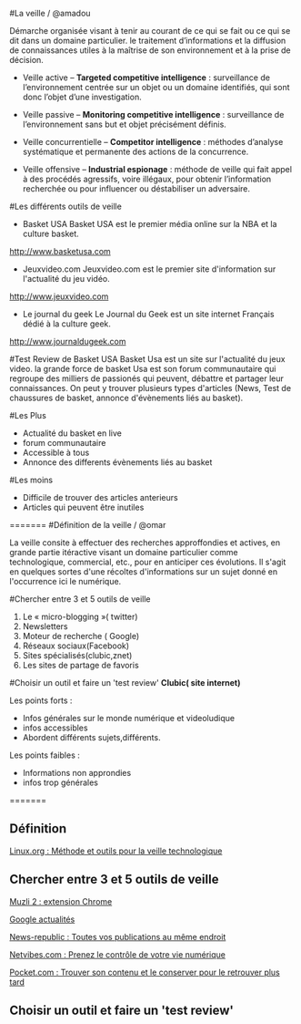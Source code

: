 #La veille / @amadou

Démarche organisée visant à tenir au courant de ce qui se fait ou ce qui se dit dans un domaine particulier. le traitement d’informations et la diffusion de connaissances utiles à la maîtrise de son environnement et à la prise de décision.

* Veille active – **Targeted competitive intelligence** : surveillance de l’environnement centrée sur un objet ou un domaine identifiés, qui sont donc l’objet d’une investigation.

* Veille passive – **Monitoring competitive intelligence** : surveillance de l’environnement sans but et objet précisément définis.

* Veille concurrentielle – **Competitor intelligence** : méthodes d’analyse systématique et permanente des actions de la concurrence.

* Veille offensive – **Industrial espionage** : méthode de veille qui fait appel à des procédés agressifs, voire illégaux, pour obtenir l’information recherchée ou pour influencer ou déstabiliser un adversaire.

#Les différents outils de veille

* Basket USA 
Basket USA est le premier média online sur la NBA et la culture basket.

<http://www.basketusa.com>

* Jeuxvideo.com
Jeuxvideo.com est le premier site d'information sur l'actualité du jeu vidéo. 

<http://www.jeuxvideo.com>

* Le journal du geek
Le Journal du Geek est un site internet Français dédié à la culture geek.

<http://www.journaldugeek.com>

#Test Review de Basket USA
Basket Usa est un site sur l'actualité du jeux video. la grande force de basket Usa est son forum communautaire qui regroupe des milliers de passionés qui peuvent, débattre et partager leur connaissances.
On peut y trouver plusieurs types d'articles (News, Test de chaussures de basket, annonce d'évènements liés au basket).
 
#Les Plus

* Actualité du basket en live
* forum communautaire
* Accessible à tous
* Annonce des differents évènements liés au basket

#Les moins
* Difficile de trouver des articles anterieurs
* Articles qui peuvent être inutiles

=======
#Définition de la veille / @omar

La veille consite à effectuer des recherches approffondies et actives, en grande partie itéractive visant un domaine  particulier comme  technologique, commercial, etc., pour en anticiper ces évolutions. Il s'agit en quelques sortes d'une récoltes d'informations sur un sujet donné en l'occurrence ici le numérique.

#Chercher entre 3 et 5 outils de veille
1. Le « micro-blogging »( twitter)
2. Newsletters
3. Moteur de recherche ( Google)
4. Réseaux sociaux(Facebook)
5. Sites spécialisés(clubic,znet)
6. Les sites de partage de favoris 
  
#Choisir un outil et faire un 'test review'
 **Clubic( site internet)**

Les points forts : 
+ Infos générales sur le monde numérique et videoludique
+ infos accessibles
+ Abordent différents sujets,différents.

Les points faibles : 
+ Informations non approndies
+ infos trop générales



=======
## Définition
  
  [Linux.org : Méthode et outils pour la veille technologique](http://linuxfr.org/news/methode-et-outils-pour-la-veille-technologique)
  
## Chercher entre 3 et 5 outils de veille
  
  [Muzli 2 : extension Chrome](https://chrome.google.com/webstore/detail/muzli-2-stay-inspired/glcipcfhmopcgidicgdociohdoicpdfc/related?hl=en)
  
  [Google actualités](https://news.google.fr/)
  
  [News-republic : Toutes vos publications au même endroit](http://www.news-republic.com/)
  
  [Netvibes.com : Prenez le contrôle de votre vie numérique](http://www.netvibes.com/fr)
  
  [Pocket.com : Trouver son contenu et le conserver pour le retrouver plus tard](https://www.getpocket.com/)
  
## Choisir un outil et faire un 'test review'

  
